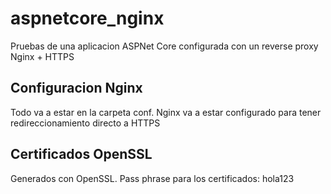 # aspnetcore_nginx
Pruebas de una aplicacion ASPNet Core configurada con un reverse proxy Nginx + HTTPS

## Configuracion Nginx
Todo va a estar en la carpeta conf. Nginx va a estar configurado para tener redireccionamiento directo a HTTPS

## Certificados OpenSSL
Generados con OpenSSL. Pass phrase para los certificados: hola123

